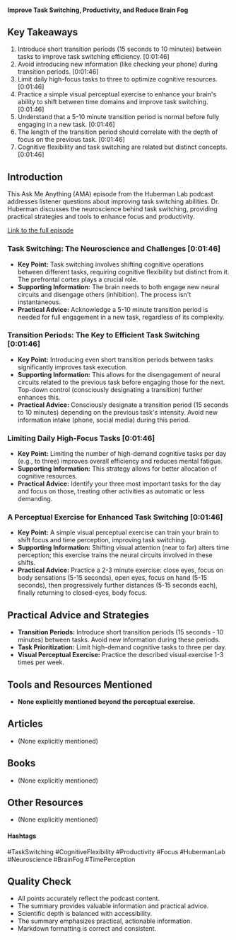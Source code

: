 #### Improve Task Switching, Productivity, and Reduce Brain Fog

## Key Takeaways
1.  Introduce short transition periods (15 seconds to 10 minutes) between tasks to improve task switching efficiency.  [0:01:46]
2.  Avoid introducing new information (like checking your phone) during transition periods. [0:01:46]
3.  Limit daily high-focus tasks to three to optimize cognitive resources. [0:01:46]
4.  Practice a simple visual perceptual exercise to enhance your brain's ability to shift between time domains and improve task switching. [0:01:46]
5.  Understand that a 5-10 minute transition period is normal before fully engaging in a new task. [0:01:46]
6. The length of the transition period should correlate with the depth of focus on the previous task. [0:01:46]
7.  Cognitive flexibility and task switching are related but distinct concepts. [0:01:46]

## Introduction
This Ask Me Anything (AMA) episode from the Huberman Lab podcast addresses listener questions about improving task switching abilities.  Dr. Huberman discusses the neuroscience behind task switching, providing practical strategies and tools to enhance focus and productivity.

[Link to the full episode](https://www.youtube.com/watch?v=7Ey_vTTgJGc)

### Task Switching: The Neuroscience and Challenges [0:01:46]
-   **Key Point:** Task switching involves shifting cognitive operations between different tasks, requiring cognitive flexibility but distinct from it. The prefrontal cortex plays a crucial role.
-   **Supporting Information:**  The brain needs to both engage new neural circuits and disengage others (inhibition).  The process isn't instantaneous.
-   **Practical Advice:** Acknowledge a 5-10 minute transition period is needed for full engagement in a new task, regardless of its complexity.

### Transition Periods: The Key to Efficient Task Switching [0:01:46]
-   **Key Point:** Introducing even short transition periods between tasks significantly improves task execution.
-   **Supporting Information:** This allows for the disengagement of neural circuits related to the previous task before engaging those for the next.  Top-down control (consciously designating a transition) further enhances this.
-   **Practical Advice:**  Consciously designate a transition period (15 seconds to 10 minutes) depending on the previous task's intensity. Avoid new information intake (phone, social media) during this period.

### Limiting Daily High-Focus Tasks [0:01:46]
-   **Key Point:** Limiting the number of high-demand cognitive tasks per day (e.g., to three) improves overall efficiency and reduces mental fatigue.
-   **Supporting Information:**  This strategy allows for better allocation of cognitive resources.
-   **Practical Advice:** Identify your three most important tasks for the day and focus on those, treating other activities as automatic or less demanding.

### A Perceptual Exercise for Enhanced Task Switching [0:01:46]
-   **Key Point:** A simple visual perceptual exercise can train your brain to shift focus and time perception, improving task switching.
-   **Supporting Information:** Shifting visual attention (near to far) alters time perception; this exercise trains the neural circuits involved in these shifts.
-   **Practical Advice:** Practice a 2-3 minute exercise: close eyes, focus on body sensations (5-15 seconds), open eyes, focus on hand (5-15 seconds), then progressively further distances (5-15 seconds each), finally returning to closed-eyes, body focus.

## Practical Advice and Strategies
-   **Transition Periods:** Introduce short transition periods (15 seconds - 10 minutes) between tasks. Avoid new information during these periods.
-   **Task Prioritization:** Limit high-demand cognitive tasks to three per day.
-   **Visual Perceptual Exercise:** Practice the described visual exercise 1-3 times per week.

## Tools and Resources Mentioned
-   **None explicitly mentioned beyond the perceptual exercise.**

## Articles
-   (None explicitly mentioned)

## Books
-   (None explicitly mentioned)

## Other Resources
-   (None explicitly mentioned)

#### Hashtags
#TaskSwitching #CognitiveFlexibility #Productivity #Focus #HubermanLab #Neuroscience #BrainFog #TimePerception


## Quality Check
- All points accurately reflect the podcast content.
- The summary provides valuable information and practical advice.
- Scientific depth is balanced with accessibility.
- The summary emphasizes practical, actionable information.
- Markdown formatting is correct and consistent.
